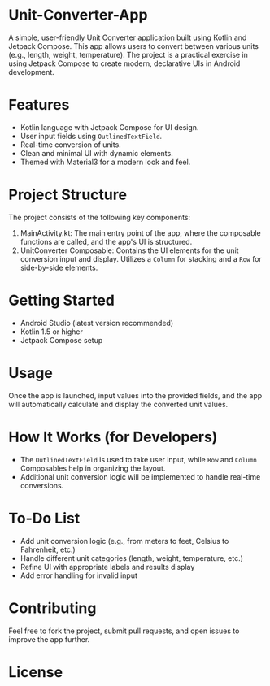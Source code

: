 # Unit-Converter-App
A simple, user-friendly Unit Converter application built using Kotlin and Jetpack Compose. This app allows users to convert between various units (e.g., length, weight, temperature). The project is a practical exercise in using Jetpack Compose to create modern, declarative UIs in Android development.
# Features
 - Kotlin language with Jetpack Compose for UI design.
 - User input fields using `OutlinedTextField`.
 - Real-time conversion of units.
 - Clean and minimal UI with dynamic elements.
 - Themed with Material3 for a modern look and feel.
# Project Structure
The project consists of the following key components:
 1. MainActivity.kt: The main entry point of the app, where the composable functions are called, and the app's UI is structured.
 2. UnitConverter Composable: Contains the UI elements for the unit conversion input and display. Utilizes a `Column` for stacking and a `Row` for side-by-side elements.
# Getting Started
 - Android Studio (latest version recommended)
 - Kotlin 1.5 or higher
 - Jetpack Compose setup
# Usage
Once the app is launched, input values into the provided fields, and the app will automatically calculate and display the converted unit values.
# How It Works (for Developers)
 - The `OutlinedTextField` is used to take user input, while `Row` and `Column` Composables help in organizing the layout.
 - Additional unit conversion logic will be implemented to handle real-time conversions.
# To-Do List
- Add unit conversion logic (e.g., from meters to feet, Celsius to Fahrenheit, etc.)
- Handle different unit categories (length, weight, temperature, etc.)
- Refine UI with appropriate labels and results display
- Add error handling for invalid input
# Contributing
Feel free to fork the project, submit pull requests, and open issues to improve the app further.
# License
